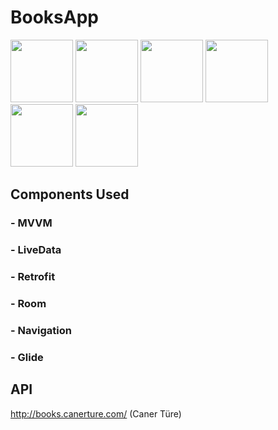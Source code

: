 # BooksApp

<p float="left">
  <img src="https://user-images.githubusercontent.com/99584511/177010285-3add00b7-e202-42e8-969e-de9dcb2fd37f.jpg" width="100" />
   <img src="https://user-images.githubusercontent.com/99584511/177010649-e1acf11a-7352-4dda-9707-70c5e2374bc0.jpg" width="100" />
      <img src="https://user-images.githubusercontent.com/99584511/177010663-e8c45c5f-722a-4c56-b814-e29db289a2fa.jpg" width="100" />
       <img src="https://user-images.githubusercontent.com/99584511/177010782-dd362a9a-b132-4463-bc07-30c9f5e8d98d.jpg" width="100" />
         <img src="https://user-images.githubusercontent.com/99584511/177010806-c62c0f27-9eb7-460c-bb81-1134628d5002.jpg" width="100" />
           <img src="https://user-images.githubusercontent.com/99584511/177010815-5a9eec29-4fab-46ae-85d4-a00b58ad079a.jpg" width="100" />
</p>

## Components Used
### - MVVM
### - LiveData
### - Retrofit
### - Room
### - Navigation
### - Glide

## API
http://books.canerture.com/ (Caner Türe)

